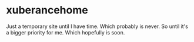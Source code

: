 # xuberancehome
Just a temporary site until I have time. Which probably is never. So until it's a bigger priority for me. Which hopefully is soon. 